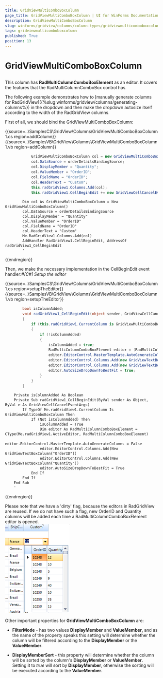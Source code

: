 ```yaml
---
title: GridViewMultiComboBoxColumn
page_title: GridViewMultiComboBoxColumn | UI for WinForms Documentation
description: GridViewMultiComboBoxColumn
slug: winforms/gridview/columns/column-types/gridviewmulticomboboxcolumn
tags: gridviewmulticomboboxcolumn
published: True
position: 13
---
```


# GridViewMultiComboBoxColumn



## 

This column has __RadMultiColumnComboBoxElement__ as an editor. It covers the features that the RadMultiColumnComboBox control has.
      	

The following example demonstrates how to [manually generate columns for RadGridView]({%slug winforms/gridview/columns/generating-columns%}) in the dropdown and then make the dropdown autosize itself according to the width of the RadGridView columns.

First of all, we should bind the GridViewMultiComboBoxColumn:

{{source=..\SamplesCS\GridView\Columns\GridViewMultiComboBoxColumn1.cs region=addColumn}} 
{{source=..\SamplesVB\GridView\Columns\GridViewMultiComboBoxColumn1.vb region=addColumn}} 

````C#
            GridViewMultiComboBoxColumn col = new GridViewMultiComboBoxColumn();
            col.DataSource = orderDetailsBindingSource;
            col.DisplayMember = "Quantity";
            col.ValueMember = "OrderID";
            col.FieldName = "OrderID";
            col.HeaderText = "Custom";
            this.radGridView1.Columns.Add(col);
            this.radGridView1.CellBeginEdit += new GridViewCellCancelEventHandler(radGridView1_CellBeginEdit);
````
````VB.NET
        Dim col As GridViewMultiComboBoxColumn = New GridViewMultiComboBoxColumn()
        col.DataSource = orderDetailsBindingSource
        col.DisplayMember = "Quantity"
        col.ValueMember = "OrderID"
        col.FieldName = "OrderID"
        col.HeaderText = "Custom"
        Me.RadGridView1.Columns.Add(col)
        AddHandler RadGridView1.CellBeginEdit, AddressOf radGridView1_CellBeginEdit
        '
````

{{endregion}} 




Then, we make the necessary implementation in the CellBeginEdit event handler:#_[C#] Setup the editor_

	



{{source=..\SamplesCS\GridView\Columns\GridViewMultiComboBoxColumn1.cs region=setupTheEditor}} 
{{source=..\SamplesVB\GridView\Columns\GridViewMultiComboBoxColumn1.vb region=setupTheEditor}} 

````C#
        bool isColumnAdded;
        void radGridView1_CellBeginEdit(object sender, GridViewCellCancelEventArgs e)
        {
            if (this.radGridView1.CurrentColumn is GridViewMultiComboBoxColumn)
            {
                if (!isColumnAdded)
                {
                    isColumnAdded = true;
                    RadMultiColumnComboBoxElement editor = (RadMultiColumnComboBoxElement)this.radGridView1.ActiveEditor;
                    editor.EditorControl.MasterTemplate.AutoGenerateColumns = false;
                    editor.EditorControl.Columns.Add(new GridViewTextBoxColumn("OrderID"));
                    editor.EditorControl.Columns.Add(new GridViewTextBoxColumn("Quantity"));
                    editor.AutoSizeDropDownToBestFit = true;
                }
            }
        }
````
````VB.NET
    Private isColumnAdded As Boolean
    Private Sub radGridView1_CellBeginEdit(ByVal sender As Object, ByVal e As GridViewCellCancelEventArgs)
        If TypeOf Me.radGridView1.CurrentColumn Is GridViewMultiComboBoxColumn Then
            If (Not isColumnAdded) Then
                isColumnAdded = True
                Dim editor As RadMultiColumnComboBoxElement = CType(Me.radGridView1.ActiveEditor, RadMultiColumnComboBoxElement)
                editor.EditorControl.MasterTemplate.AutoGenerateColumns = False
                editor.EditorControl.Columns.Add(New GridViewTextBoxColumn("OrderID"))
                editor.EditorControl.Columns.Add(New GridViewTextBoxColumn("Quantity"))
                editor.AutoSizeDropDownToBestFit = True
            End If
        End If
    End Sub
    '
````

{{endregion}} 




Please note that we have a 'dirty' flag, because the editors in RadGridView are reused. If we do not have such a flag, new OrderID and Quantity columns will be added each time a RadMultiColumnComboBoxElement editor is opened. <br>![gridview-columns-gridviewmulticomboboxcolumn 001](images/gridview-columns-gridviewmulticomboboxcolumn001.png)

Other important properties for __GridViewMultiComboBoxColumn__ are:
        

* __FilterMode__ - has two values __DisplayMember__ and __ValueMember__, and as the name of the property speaks this setting will determine whether the column will be filtered according to the __DisplayMember__ or the __ValueMember__.
			  		

* __DisplayMemberSort__ - this property will determine whether the column will be sorted by the column's __DisplayMember__ or __ValueMember__.  Setting it to *true* will sort by __DisplayMember__, otherwise the sorting will be executed according to the __ValueMember__.
